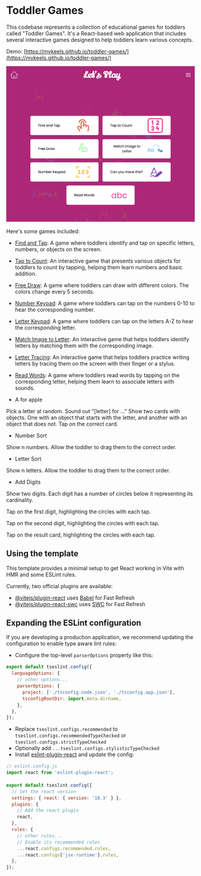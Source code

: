 # Toddler Games

This codebase represents a collection of educational games for toddlers called "Toddler Games". It's a React-based web application that includes several interactive games designed to help toddlers learn various concepts.

Demo: [https://mykeels.github.io/toddler-games/](https://mykeels.github.io/toddler-games/)

[![Toddler Games](./public/screenshots/game-listing.png)](https://mykeels.github.io/toddler-games/)

Here's some games included:

- [Find and Tap](./src/games/FindAndTap/README.md): A game where toddlers identify and tap on specific letters, numbers, or objects on the screen.

- [Tap to Count](./src/games/TapToCount/README.md): An interactive game that presents various objects for toddlers to count by tapping, helping them learn numbers and basic addition.

- [Free Draw](./src/games/FreeDraw/README.md): A game where toddlers can draw with different colors. The colors change every 5 seconds.

- [Number Keypad](./src/games/NumberKeypad/README.md): A game where toddlers can tap on the numbers 0-10 to hear the corresponding number.

- [Letter Keypad](./src/games/LetterKeypad/README.md): A game where toddlers can tap on the letters A-Z to hear the corresponding letter.

- [Match Image to Letter](./src/games/ImageToLetterMatching/README.md): An interactive game that helps toddlers identify letters by matching them with the corresponding image.

- [Letter Tracing](./src/games/LetterTracing/README.md): An interactive game that helps toddlers practice writing letters by tracing them on the screen with their finger or a stylus.

- [Read Words](./src/games/ReadWords/README.md): A game where toddlers read words by tapping on the corresponding letter, helping them learn to associate letters with sounds.

- A for apple

Pick a letter at random.
Sound out "[letter] for ..."
Show two cards with objects. One with an object that starts with the letter, and another with an object that does not.
Tap on the correct card.

- Number Sort

Show n numbers. Allow the toddler to drag them to the correct order.

- Letter Sort

Show n letters. Allow the toddler to drag them to the correct order.

- Add Digits

Show two digits. Each digit has a number of circles below it representing its cardinality.

Tap on the first digit, highlighting the circles with each tap.

Tap on the second digit, highlighting the circles with each tap.

Tap on the result card, highlighting the circles with each tap.

<!-- - [Number Matching](./src/games/NumberMatching/README.md): A game where toddlers match numbers with the corresponding quantity of objects, reinforcing number recognition and counting skills. -->

<!-- - [Phonics Flashcards](./src/games/PhonicsFlashcards/README.md): Digital flashcards that display letters or simple words, encouraging toddlers to practice phonics by sounding out the letters and words.

- [Rhyming Words](./src/games/RhymingWords/README.md): A game that introduces toddlers to rhyming by presenting a word and asking them to choose the picture that rhymes with it from a set of options.

- [Alphabet Puzzle](./src/games/AlphabetPuzzle/README.md): A digital puzzle game where toddlers drag and drop letter pieces to complete the alphabet, enhancing letter recognition and order.

- [Story Time](./src/games/StoryTime/README.md): A simple, interactive storybook app that highlights words as they are read aloud, encouraging toddlers to follow along and associate written words with their spoken counterparts. -->

## Using the template

This template provides a minimal setup to get React working in Vite with HMR and some ESLint rules.

Currently, two official plugins are available:

- [@vitejs/plugin-react](https://github.com/vitejs/vite-plugin-react/blob/main/packages/plugin-react/README.md) uses [Babel](https://babeljs.io/) for Fast Refresh
- [@vitejs/plugin-react-swc](https://github.com/vitejs/vite-plugin-react-swc) uses [SWC](https://swc.rs/) for Fast Refresh

## Expanding the ESLint configuration

If you are developing a production application, we recommend updating the configuration to enable type aware lint rules:

- Configure the top-level `parserOptions` property like this:

```js
export default tseslint.config({
  languageOptions: {
    // other options...
    parserOptions: {
      project: ['./tsconfig.node.json', './tsconfig.app.json'],
      tsconfigRootDir: import.meta.dirname,
    },
  },
});
```

- Replace `tseslint.configs.recommended` to `tseslint.configs.recommendedTypeChecked` or `tseslint.configs.strictTypeChecked`
- Optionally add `...tseslint.configs.stylisticTypeChecked`
- Install [eslint-plugin-react](https://github.com/jsx-eslint/eslint-plugin-react) and update the config:

```js
// eslint.config.js
import react from 'eslint-plugin-react';

export default tseslint.config({
  // Set the react version
  settings: { react: { version: '18.3' } },
  plugins: {
    // Add the react plugin
    react,
  },
  rules: {
    // other rules...
    // Enable its recommended rules
    ...react.configs.recommended.rules,
    ...react.configs['jsx-runtime'].rules,
  },
});
```
